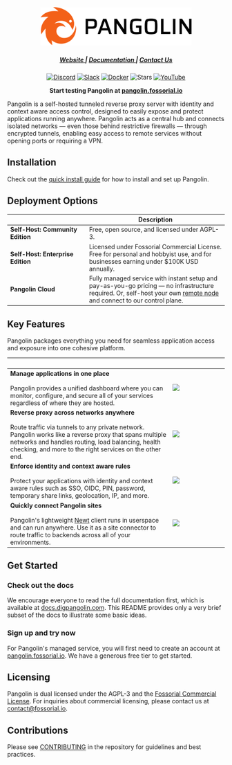 <div align="center">
    <h2>
    <a href="https://digpangolin.com">
        <picture>
            <source media="(prefers-color-scheme: dark)" srcset="public/logo/word_mark_white.png">
            <img alt="Pangolin Logo" src="public/logo/word_mark_black.png" width="350">
        </picture>
    </a>
    </h2>
</div>

<div align="center">
  <h5>
      <a href="https://digpangolin.com">
        Website
      </a>
      <span> | </span>
      <a href="https://docs.digpangolin.com/">
        Documentation
      </a>
      <span> | </span>
      <a href="mailto:contact@fossorial.io">
        Contact Us
      </a>
  </h5>
</div>

<div align="center">

[![Discord](https://img.shields.io/discord/1325658630518865980?logo=discord&style=flat-square)](https://discord.gg/HCJR8Xhme4)
[![Slack](https://img.shields.io/badge/chat-slack-yellow?style=flat-square&logo=slack)](https://digpangolin.com/slack)
[![Docker](https://img.shields.io/docker/pulls/fosrl/pangolin?style=flat-square)](https://hub.docker.com/r/fosrl/pangolin)
![Stars](https://img.shields.io/github/stars/fosrl/pangolin?style=flat-square)
[![YouTube](https://img.shields.io/badge/YouTube-red?logo=youtube&logoColor=white&style=flat-square)](https://www.youtube.com/@fossorial-app)

</div>

<p align="center">
    <strong>
        Start testing Pangolin at <a href="https://pangolin.fossorial.io/auth/signup">pangolin.fossorial.io</a>
    </strong>
</p>

Pangolin is a self-hosted tunneled reverse proxy server with identity and context aware access control, designed to easily expose and protect applications running anywhere. Pangolin acts as a central hub and connects isolated networks — even those behind restrictive firewalls — through encrypted tunnels, enabling easy access to remote services without opening ports or requiring a VPN.

## Installation

Check out the [quick install guide](https://docs.digpangolin.com/self-host/quick-install) for how to install and set up Pangolin.

## Deployment Options

| <img width=500 /> | Description |
|-----------------|--------------|
| **Self-Host: Community Edition** | Free, open source, and licensed under AGPL-3. |
| **Self-Host: Enterprise Edition** | Licensed under Fossorial Commercial License. Free for personal and hobbyist use, and for businesses earning under \$100K USD annually. |
| **Pangolin Cloud** | Fully managed service with instant setup and pay-as-you-go pricing — no infrastructure required. Or, self-host your own [remote node](https://docs.digpangolin.com/manage/remote-node/nodes) and connect to our control plane. |

## Key Features

Pangolin packages everything you need for seamless application access and exposure into one cohesive platform.

| <img width=500 />                                                                                                                                                                                                                                                                                                                                                                | <img width=500 />                                                  |
|----------------------------------------------------------------------------------------------------------------------------------------------------------------------------------------------------------------------------------------------------------------------------------------------------------------------------------------------------------------------------------|--------------------------------------------------------------------|
| **Manage applications in one place**<br /><br /> Pangolin provides a unified dashboard where you can monitor, configure, and secure all of your services regardless of where they are hosted.                                                                                                                                                                                    | <img src="public/screenshots/hero.png" width=500 /><tr></tr> |
| **Reverse proxy across networks anywhere**<br /><br />Route traffic via tunnels to any private network. Pangolin works like a reverse proxy that spans multiple networks and handles routing, load balancing, health checking, and more to the right services on the other end.                                                                                                  | <img src="public/screenshots/sites.png" width=500 /><tr></tr>          |
| **Enforce identity and context aware rules**<br /><br />Protect your applications with identity and context aware rules such as SSO, OIDC, PIN, password, temporary share links, geolocation, IP, and more.                                                                                                                                                                                                | <img src="public/auth-diagram1.png" width=500 /><tr></tr>               |
| **Quickly connect Pangolin sites**<br /><br />Pangolin's lightweight [Newt](https://github.com/fosrl/newt) client runs in userspace and can run anywhere. Use it as a site connector to route traffic to backends across all of your environments.                                                                                                                                                                                   | <img src="public/clip.gif" width=500 /><tr></tr>               |

## Get Started

### Check out the docs

We encourage everyone to read the full documentation first, which is
available at [docs.digpangolin.com](https://docs.digpangolin.com). This README provides only a very brief subset of
the docs to illustrate some basic ideas.

### Sign up and try now

For Pangolin's managed service, you will first need to create an account at
[pangolin.fossorial.io](https://pangolin.fossorial.io). We have a generous free tier to get started.

## Licensing

Pangolin is dual licensed under the AGPL-3 and the [Fossorial Commercial License](https://digpangolin.com/fcl.html). For inquiries about commercial licensing, please contact us at [contact@fossorial.io](mailto:contact@fossorial.io).

## Contributions

Please see [CONTRIBUTING](./CONTRIBUTING.md) in the repository for guidelines and best practices.
